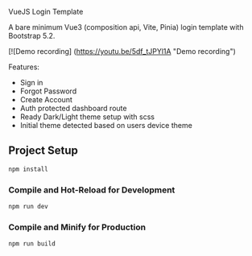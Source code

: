 VueJS Login Template

A bare minimum Vue3 (composition api, Vite, Pinia) login template with Bootstrap 5.2. 

[![Demo recording]
(https://youtu.be/5df_tJPYl1A "Demo recording")

Features:
* Sign in
* Forgot Password
* Create Account
* Auth protected dashboard route
* Ready Dark/Light theme setup with scss
* Initial theme detected based on users device theme 


## Project Setup

```sh
npm install
```

### Compile and Hot-Reload for Development

```sh
npm run dev
```

### Compile and Minify for Production

```sh
npm run build
```
